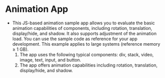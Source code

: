 # Animation App<a name="EN-US_TOPIC_0000001113322500"></a>

-   This JS-based animation sample app allows you to evaluate the basic animation capabilities of components, including rotation, translation, display/hide, and shadow. It also supports adjustment of the animation load. You can use the sample code as reference for your app development. This example applies to large systems \(reference memory ≥ 1 GB\).
    1.  The app uses the following typical components: div, stack, video, image, text, input, and button.
    2.  The app offers animation capabilities including rotation, translation, display/hide, and shadow.


